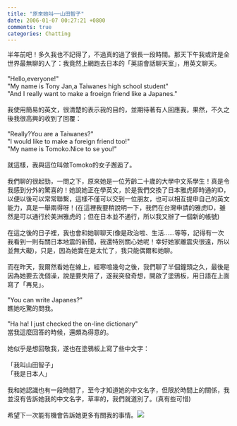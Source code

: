 ```yaml
---
title: "原來她叫──山田智子"
date: 2006-01-07 00:27:21 +0800
comments: true
categories: Chatting
---
```

半年前吧！多久我也不記得了，不過真的過了很長一段時間。那天下午我或許是全世界最無聊的人了：我竟然上網跑去日本的「英語會話聊天室」，用英文聊天。<br /><br />&quot;Hello,everyone!&quot;<br />&quot;My name is Tony Jan,a Taiwanes high school student&quot;<br />&quot;And I really want to make a froeign friend like a Japanes.&quot;<br /><br />我使用簡易的英文，很清楚的表示我的目的，並期待著有人回應我，果然，不久之後我很高興的收到了回覆：<br /><br />&quot;Really?You are a Taiwanes?&quot;<br />&quot;I would like to make a foreign friend too!&quot;<br />&quot;My name is Tomoko.Nice to se you!&quot;<br /><br />就這樣，我與這位叫做Tomoko的女子邂逅了。<br /><br />我們聊的很起勁，一問之下，原來她是一位芳齡二十歲的大學中文系學生！真是令我感到分外的驚喜的！她說她正在學英文，於是我們交換了日本雅虎即時通的ID，以便以後可以常常聯繫，這樣不僅可以交到一位朋友，也可以相互提申自己的英文能力，真是一舉兩得呀！(在這裡我要稍說明一下，我們在台灣申請的雅虎ID，雖然是可以通行於美洲雅虎的；但在日本並不通行，所以我又辦了一個新的帳號)<br /><br />在這之後的日子裡，我也會和她聊聊天(像是政治啦、生活......等等，記得有一次我看到一則有關日本地震的新聞，我還特別關心她呢！幸好她家離震央很遠，所以並無大礙)，只是，因為她實在是太忙了，我只能偶爾和她聊。<br /><br />而在昨天，我爾然看她在線上，經寒喧幾句之後，我們聊了半個鐘頭之久，最後是因為她要去洗個澡，說是要失陪了，遂我突發奇想，開啟了塗鴉板，用日語在上面寫了「再見」。<br /><br />&quot;You can write Japanes?&quot;<br />瞧她吃驚的問我。<br /><br />&quot;Ha ha! I just checked the on-line dictionary&quot;<br />當我這麼回答的時候，還頗為得意的。<br /><br />她似乎是想回敬我，遂也在塗鴉板上寫了些中文字：<br /><br />「我叫山田智子」<br />「我是日本人」<br /><br />我和她認識也有一段時間了，至今才知道她的中文名字，但限於時間上的關係，我並沒有告訴她我的中文名字，草率的，我們就道別了。(真有些可惜)<br /><br />希望下一次能有機會告訴她更多有關我的事情。![](/images/slum-area/221_m13.gif)<br />
